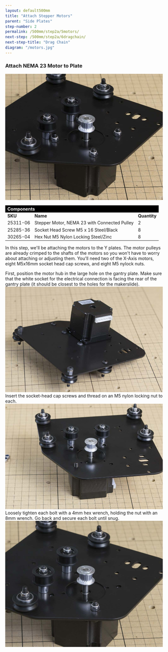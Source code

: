 ```yaml
---
layout: default500mm
title: "Attach Stepper Motors"
parent: "Side Plates"
step-number: 2
permalink: /500mm/step2a/5motors/
next-step: /500mm/step2a/6dragchain/
next-step-title: "Drag Chain"
diagram: "/motors.jpg"
---
```


<h3>Attach NEMA 23 Motor to Plate</h3>
<img src="../../step2/photo/jpfs_DSC2606.jpg">

<table>
<tr><td style="color:#fff;background: #000;" colspan="3"><b>Components</b></td></tr>
<tr>
	<td><b>SKU</b></td>
	<td><b>Name</b></td>
	<td><b>Quantity</b></td>
</tr>
<tr>
<td>25311-06</td>
<td>Stepper Motor, NEMA 23 with Connected Pulley</td>
<td>2</td>
</tr>
<tr>
<td>25285-36</td>
<td>Socket Head Screw M5 x 16 Steel/Black</td>
<td>8</td>
</tr>
<tr>
<td>30265-04</td>
<td>Hex Nut M5 Nylon Locking Steel/Zinc</td>
<td>8</td>
</tr>
</table>
In this step, we'll be attaching the motors to the Y plates. The motor pulleys are already crimped to the shafts of the motors so you won't have to worry about attaching or adjusting them. You'll need two of the X-Axis motors, eight M5x16mm socket head cap screws, and eight M5 nylock nuts.

First, position the motor hub in the large hole on the gantry plate. Make sure that the white socket for the electrical connection is facing the rear of the gantry plate (it should be closest to the holes for the makerslide).
<img src="../../step2/photo/jpfs_DSC2602.jpg">
Insert the socket-head cap screws and thread on an M5 nylon locking nut to each.
<img src="../../step2/photo/jpfs_DSC2604.jpg">
Loosely tighten each bolt with a 4mm hex wrench, holding the nut with an 8mm wrench. Go back and secure each bolt until snug.
<img src="../../step2/photo/jpfs_DSC2605.jpg">


